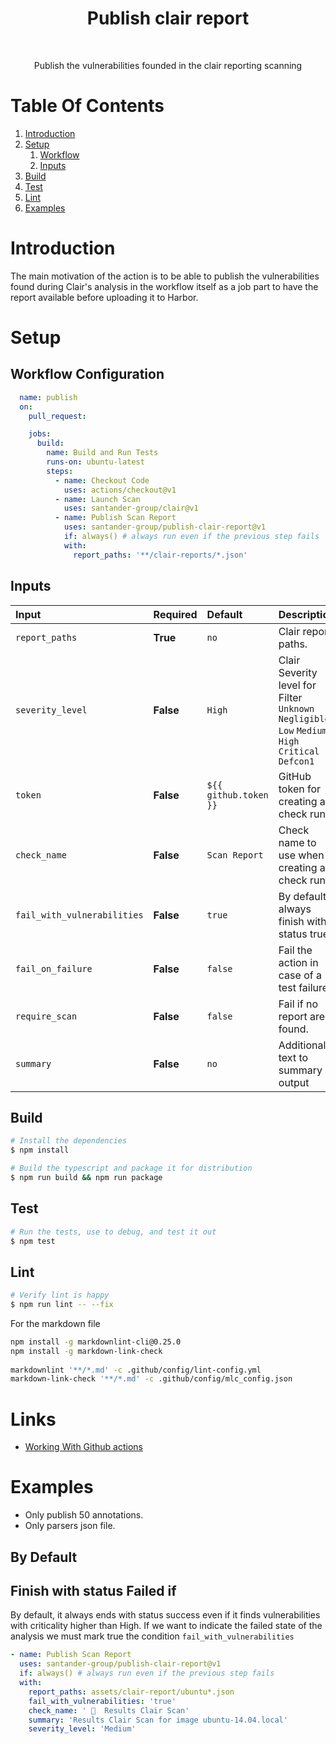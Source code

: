 <h1 align="center"> Publish clair report  </h1> <br>

<p align="center">
    Publish the vulnerabilities founded in the clair reporting scanning  
</p>

# Table Of Contents

1. [Introduction](.#introduction)
2. [Setup](.#setup)
   1. [Workflow](.#workflow-configuration)
   2. [Inputs](.#inputs)
3. [Build](.#build)
4. [Test](.#test)
5. [Lint](.#lint)
6. [Examples](.#examples)

# Introduction

The main motivation of the action is to be able to publish the vulnerabilities
found during Clair's analysis in the workflow itself as a job part to have the
report available before uploading it to Harbor.

# Setup

## Workflow Configuration

```yaml
  name: publish
  on:
    pull_request:

    jobs:
      build:
        name: Build and Run Tests
        runs-on: ubuntu-latest
        steps:
          - name: Checkout Code
            uses: actions/checkout@v1
          - name: Launch Scan
            uses: santander-group/clair@v1
          - name: Publish Scan Report
            uses: santander-group/publish-clair-report@v1
            if: always() # always run even if the previous step fails
            with:
              report_paths: '**/clair-reports/*.json'
```

## Inputs

| **Input**                   | **Required**  | **Default**               | **Description**                                                                                           |
|:---------------             |:-----         |:--------                  |:---------------------------------------------------------------------------------------------------|
| `report_paths`              | **True**      | `no`                      | Clair report paths.                                                                                |
| `severity_level`            | **False**     | `High`                    | Clair Severity level for Filter `Unknown` `Negligible` `Low` `Medium` `High` `Critical` `Defcon1`  |
| `token`                     | **False**     | `${{ github.token }}`     | GitHub token for creating a check run.                                                             |
| `check_name`                | **False**     | `Scan Report`             | Check name to use when creating a check run.                                                       |
| `fail_with_vulnerabilities` | **False**     | `true`                    | By default always finish with status true.                                                       |
| `fail_on_failure`           | **False**     | `false`                   | Fail the action in case of a test failure.                                                         |
| `require_scan`              | **False**     | `false`                   | Fail if no report are found.                                                                       |
| `summary`                   | **False**     | `no`                      | Additional text to summary output                                                                  |

## Build

```bash
# Install the dependencies  
$ npm install

# Build the typescript and package it for distribution
$ npm run build && npm run package
```

## Test

```bash
# Run the tests, use to debug, and test it out
$ npm test
```

## Lint

```bash
# Verify lint is happy
$ npm run lint -- --fix
```

For the markdown file

```bash
npm install -g markdownlint-cli@0.25.0
npm install -g markdown-link-check
 
markdownlint '**/*.md' -c .github/config/lint-config.yml
markdown-link-check '**/*.md' -c .github/config/mlc_config.json
```

# Links

- [Working With Github actions](https://jeffrafter.com/working-with-github-actions/)

# Examples

- Only publish 50 annotations. 
- Only parsers json file.

## By Default


## Finish with status Failed if 

By default, it always ends with status success even if it finds vulnerabilities
with criticality higher than High. If we want to indicate the failed state of
the analysis we must mark true the condition `fail_with_vulnerabilities`

```yaml
- name: Publish Scan Report
  uses: santander-group/publish-clair-report@v1
  if: always() # always run even if the previous step fails
  with:
    report_paths: assets/clair-report/ubuntu*.json
    fail_with_vulnerabilities: 'true'
    check_name: ' 📄  Results Clair Scan'
    summary: 'Results Clair Scan for image ubuntu-14.04.local'
    severity_level: 'Medium'
```


